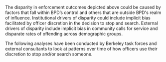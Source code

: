 The disparity in enforcement outcomes depicted above could be caused by factors that fall within BPD’s control and others that are outside BPD's realm of influence. Institutional drivers of disparity could include implicit bias facilitated by officer discretion in the decision to stop and search. External drivers of disparity include implicit bias in community calls for service and disparate rates of offending across demographic groups. 

The following analyses have been conducted by Berkeley task forces and external consultants to look at patterns over time of how officers use their discretion to stop and/or search someone.